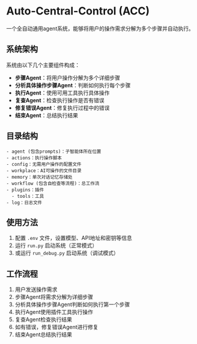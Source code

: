 # Auto-Central-Control (ACC)

一个全自动通用agent系统，能够将用户的操作需求分解为多个步骤并自动执行。

## 系统架构

系统由以下几个主要组件构成：

- **步骤Agent**：将用户操作分解为多个详细步骤
- **分析具体操作步骤Agent**：判断如何执行每个步骤
- **执行Agent**：使用可用工具执行具体操作
- **复查Agent**：检查执行操作是否有错误
- **修复错误Agent**：修复执行过程中的错误
- **结束Agent**：总结执行结果

## 目录结构

```
- agent (包含prompts)：子智能体所在位置
- actions：执行操作脚本
- config：无需用户操作的配置文件
- workplace：AI可操作的文件目录
- memory：单次对话记忆存储处
- workflow (包含自检查等流程)：总工作流
- plugins：插件
  - tools：工具
- log：日志文件
```

## 使用方法

1. 配置 `.env` 文件，设置模型、API地址和密钥等信息
2. 运行 `run.py` 启动系统（正常模式）
3. 或运行 `run_debug.py` 启动系统（调试模式）

## 工作流程

1. 用户发送操作需求
2. 步骤Agent将需求分解为详细步骤
3. 分析具体操作步骤Agent判断如何执行第一个步骤
4. 执行Agent使用插件工具执行操作
5. 复查Agent检查执行结果
6. 如有错误，修复错误Agent进行修复
7. 结束Agent总结执行结果
